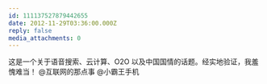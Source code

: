 ```yaml
---
id: 111137527879442655
date: 2012-11-29T03:36:00.000Z
reply: false
media_attachments: 0
---
```


这是一个关于语音搜索、云计算、O2O 以及中国国情的话题。经实地验证，我羞愧难当！ @互联网的那点事 @小霸王手机 ​​​​

